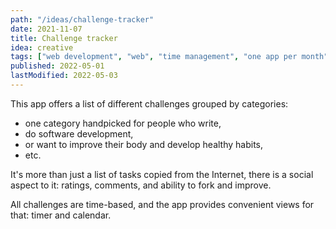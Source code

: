 ```yaml
---
path: "/ideas/challenge-tracker"
date: 2021-11-07
title: Challenge tracker
idea: creative
tags: ["web development", "web", "time management", "one app per month"]
published: 2022-05-01
lastModified: 2022-05-03
---
```


This app offers a list of different challenges grouped by categories:

- one category handpicked for people who write,
- do software development,
- or want to improve their body and develop healthy habits,
- etc.

It's more than just a list of tasks copied from the Internet, there is a social aspect to it: ratings, comments, and ability to fork and improve.

All challenges are time-based, and the app provides convenient views for that: timer and calendar.